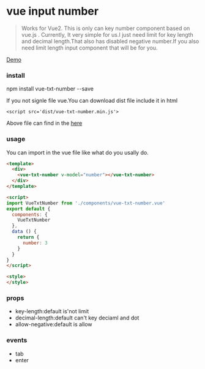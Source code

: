 
# vue input number

>Works for Vue2. This is only can key number component based on vue.js . Currently, It very simple for us.I just need limit for key length and decimal length.That also has disabled negative number.If you also need limit length input component that will be for you.

[Demo](https://kinanson.github.io/#/)

### install

npm install vue-txt-number --save

If you not signle file vue.You can download dist file include it in html
``` shell
<script src='dist/vue-txt-number.min.js'>
```
Above file can find in the [here](https://github.com/kinanson/vue-txt-number/tree/master/dist)
### usage
You can import in the vue file like what do you usally do.
``` html
<template>
  <div>
    <vue-txt-number v-model="number"></vue-txt-number>
  </div>
</template>

<script>
import VueTxtNumber from './components/vue-txt-number.vue'
export default {
  components: {
    VueTxtNumber
  },
  data () {
    return {
      number: 3
    }
  }
}
</script>

<style>
</style>

```

### props
- key-length:default is'not limit
- decimal-length:default can't key deciaml and dot
- allow-negative:default is allow

### events
- tab
- enter

